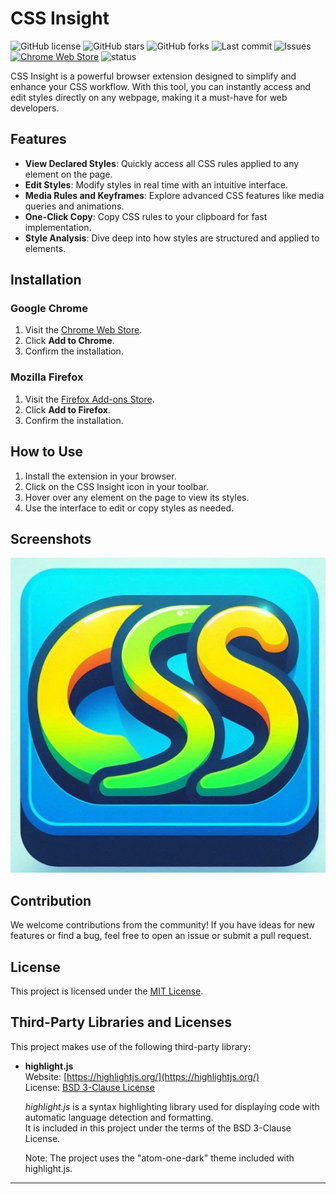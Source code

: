 # CSS Insight

![GitHub license](https://img.shields.io/github/license/MarkAlexI/CSS-Insight)
![GitHub stars](https://img.shields.io/github/stars/MarkAlexI/CSS-Insight?style=social)
![GitHub forks](https://img.shields.io/github/forks/MarkAlexI/CSS-Insight?style=social)
![Last commit](https://img.shields.io/github/last-commit/MarkAlexI/CSS-Insight)
![Issues](https://img.shields.io/github/issues/MarkAlexI/CSS-Insight)
[![Chrome Web Store](https://img.shields.io/badge/Chrome%20Web%20Store-v1.18.1-brightgreen?logo=google-chrome)](https://chromewebstore.google.com/detail/keejoflofbcbepjbbhnmiomgmjjihmnb)
![status](https://img.shields.io/badge/status-v1.18.3-blue)

CSS Insight is a powerful browser extension designed to simplify and enhance your CSS workflow. With this tool, you can instantly access and edit styles directly on any webpage, making it a must-have for web developers.

## Features

- **View Declared Styles**: Quickly access all CSS rules applied to any element on the page.
- **Edit Styles**: Modify styles in real time with an intuitive interface.
- **Media Rules and Keyframes**: Explore advanced CSS features like media queries and animations.
- **One-Click Copy**: Copy CSS rules to your clipboard for fast implementation.
- **Style Analysis**: Dive deep into how styles are structured and applied to elements.

## Installation

### Google Chrome
1. Visit the [Chrome Web Store](https://chromewebstore.google.com/detail/keejoflofbcbepjbbhnmiomgmjjihmnb).
2. Click **Add to Chrome**.
3. Confirm the installation.

### Mozilla Firefox
1. Visit the [Firefox Add-ons Store](https://addons.mozilla.org/firefox/addon/css-insight).
2. Click **Add to Firefox**.
3. Confirm the installation.

## How to Use

1. Install the extension in your browser.
2. Click on the CSS Insight icon in your toolbar.
3. Hover over any element on the page to view its styles.
4. Use the interface to edit or copy styles as needed.

## Screenshots

![CSS Insight Screenshot](/images/icon-512.png)

## Contribution

We welcome contributions from the community! If you have ideas for new features or find a bug, feel free to open an issue or submit a pull request.

## License

This project is licensed under the [MIT License](LICENSE).

## Third-Party Libraries and Licenses

This project makes use of the following third-party library:

- **highlight.js**  
  Website: [https://highlightjs.org/](https://highlightjs.org/)  
  License: [BSD 3-Clause License](https://github.com/highlightjs/highlight.js/blob/main/LICENSE)

  *highlight.js* is a syntax highlighting library used for displaying code with automatic language detection and formatting.  
  It is included in this project under the terms of the BSD 3-Clause License.
  
  Note: The project uses the "atom-one-dark" theme included with highlight.js.
---